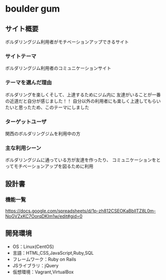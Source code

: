 # boulder gum

## サイト概要
ボルダリングジム利用者がモチベーションアップできるサイト

### サイトテーマ
ボルダリングジム利用者のコミュニケーションサイト

### テーマを選んだ理由
ボルダリングを楽しくそして、上達するためにジム内に
友達がいることが一番の近道だと自分が感じました！！
自分以外の利用者にも楽しく上達してもらいたいと思ったため、このテーマにしました

### ターゲットユーザ
関西のボルダリングジムを利用中の方

### 主な利用シーン
ボルダリングジムに通っている方が友達を作ったり、
コミュニケーションをとってモチベーションアップを図るために利用

## 設計書

### 機能一覧
https://docs.google.com/spreadsheets/d/1p-zh812CSEOKaBbllTZ8L0m-NoGVZxKC7OorqDKIm1w/edit#gid=0

## 開発環境
- OS：Linux(CentOS)
- 言語：HTML,CSS,JavaScript,Ruby,SQL
- フレームワーク：Ruby on Rails
- JSライブラリ：jQuery
- 仮想環境：Vagrant,VirtualBox

